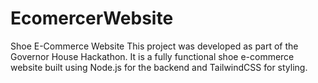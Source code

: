 # EcomercerWebsite
Shoe E-Commerce Website This project was developed as part of the Governor House Hackathon. It is a fully functional shoe e-commerce website built using Node.js for the backend and TailwindCSS for styling.

